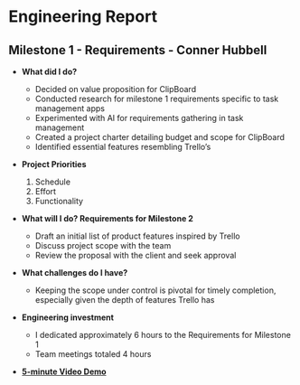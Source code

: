 # Engineering Report

## Milestone 1 - Requirements - Conner Hubbell

* **What did I do?**
    * Decided on value proposition for ClipBoard
    * Conducted research for milestone 1 requirements specific to task management apps
    * Experimented with AI for requirements gathering in task management
    * Created a project charter detailing budget and scope for ClipBoard
    * Identified essential features resembling Trello’s
* **Project Priorities**
    1. Schedule
    2. Effort
    3. Functionality
  
* **What will I do? Requirements for Milestone 2**
    * Draft an initial list of product features inspired by Trello
    * Discuss project scope with the team
    * Review the proposal with the client and seek approval

* **What challenges do I have?**
    * Keeping the scope under control is pivotal for timely completion, especially given the depth of features Trello has
  
* **Engineering investment**
    * I dedicated approximately 6 hours to the Requirements for Milestone 1
    * Team meetings totaled 4 hours 
  
* **[5-minute Video Demo](Video.md)**



